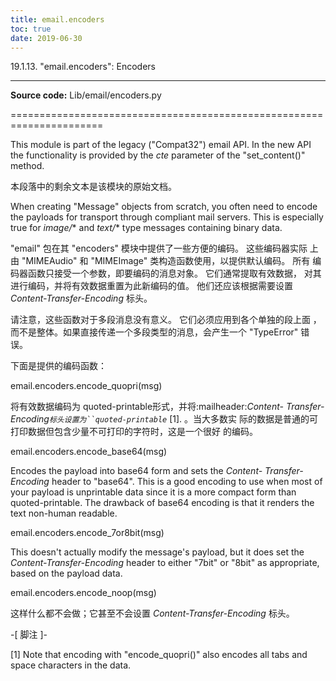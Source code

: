 ```yaml
---
title: email.encoders
toc: true
date: 2019-06-30
---
```

19.1.13. "email.encoders": Encoders
***********************************

**Source code:** Lib/email/encoders.py

======================================================================

This module is part of the legacy ("Compat32") email API.  In the new
API the functionality is provided by the *cte* parameter of the
"set_content()" method.

本段落中的剩余文本是该模块的原始文档。

When creating "Message" objects from scratch, you often need to encode
the payloads for transport through compliant mail servers. This is
especially true for *image/** and *text/** type messages containing
binary data.

"email" 包在其 "encoders" 模块中提供了一些方便的编码。 这些编码器实际
上由 "MIMEAudio" 和 "MIMEImage" 类构造函数使用，以提供默认编码。 所有
编码器函数只接受一个参数，即要编码的消息对象。 它们通常提取有效数据，
对其进行编码，并将有效数据重置为此新编码的值。 他们还应该根据需要设置
*Content-Transfer-Encoding* 标头。

请注意，这些函数对于多段消息没有意义。 它们必须应用到各个单独的段上面
，而不是整体。如果直接传递一个多段类型的消息，会产生一个 "TypeError"
错误。

下面是提供的编码函数：

email.encoders.encode_quopri(msg)

   将有效数据编码为 quoted-printable形式，并将:mailheader:*Content-
   Transfer-Encoding`标头设置为``quoted-printable`* [1]. 。当大多数实
   际的数据是普通的可打印数据但包含少量不可打印的字符时，这是一个很好
   的编码。

email.encoders.encode_base64(msg)

   Encodes the payload into base64 form and sets the *Content-
   Transfer-Encoding* header to "base64".  This is a good encoding to
   use when most of your payload is unprintable data since it is a
   more compact form than quoted-printable.  The drawback of base64
   encoding is that it renders the text non-human readable.

email.encoders.encode_7or8bit(msg)

   This doesn't actually modify the message's payload, but it does set
   the *Content-Transfer-Encoding* header to either "7bit" or "8bit"
   as appropriate, based on the payload data.

email.encoders.encode_noop(msg)

   这样什么都不会做；它甚至不会设置 *Content-Transfer-Encoding* 标头。

-[ 脚注 ]-

[1] Note that encoding with "encode_quopri()" also encodes all
    tabs and space characters in the data.
